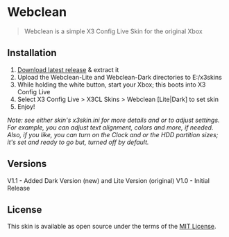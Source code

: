 # Webclean

> Webclean is a simple X3 Config Live Skin for the original Xbox

## Installation
1. [Download latest release](https://github.com/Natetronn/webclean/releases) & extract it
2. Upload the Webclean-Lite and Webclean-Dark directories to E:/x3skins
3. While holding the white button, start your Xbox; this boots into X3 Config Live
4. Select X3 Config Live > X3CL Skins > Webclean [Lite|Dark] to set skin
5. Enjoy!

*Note: see either skin's x3skin.ini for more details and or to adjust settings. For example, you can adjust text alignment, colors and more, if needed. Also, if you like, you can turn on the Clock and or the HDD partition sizes; it's set and ready to go but, turned off by default.*

## Versions
V1.1 - Added Dark Version (new) and Lite Version (original)
V1.0 - Initial Release

## License

This skin is available as open source under the terms of the [MIT License](http://opensource.org/licenses/MIT).